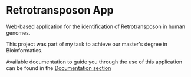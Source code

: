 # Retrotransposon App 
Web-based application for the identification of Retrotransposon in human genomes. 

This project was part of my task to achieve our master's degree in Bioinformatics. 

Available documentation to guide you through the use of this application can be found in the [Documentation section](https://github.com/eagomezc/Retrotransposon_app/tree/master/Documentation)


